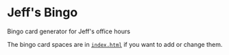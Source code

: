 # Jeff's Bingo

Bingo card generator for Jeff's office hours

The bingo card spaces are in [`index.html`](./index.html) if you want to add or change them.
